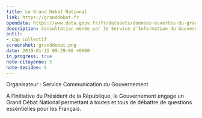 ```yaml
---
title: Le Grand Débat National
link: https://granddebat.fr
opendata: https://www.data.gouv.fr/fr/datasets/donnees-ouvertes-du-grand-debat-national/
description: Consultation menée par le Service d'Information du Gouvernement
outil:
- Cap Collectif
screenshot: granddebat.png
date: 2019-01-15 09:29:08 +0000
in_progress: true
note-citoyenne: 5
note-decidee: 5
---
```


Organisateur : Service Communication du Gouvernement

À l'initiative du Président de la République, le Gouvernement engage un Grand Débat National permettant à toutes et tous de débattre de questions essentielles pour les Français.